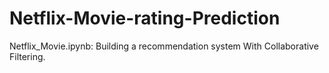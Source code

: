 # Netflix-Movie-rating-Prediction

Netflix_Movie.ipynb: Building a recommendation system With Collaborative Filtering.
